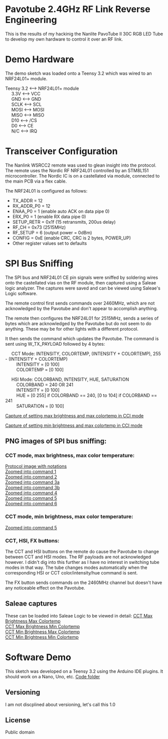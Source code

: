 # Pavotube 2.4GHz RF Link Reverse Engineering

This is the results of my hackinig the Nanlite PavoTube II 30C RGB LED Tube to develop my own hardware to control it over an RF link.

# Demo Hardware
The demo sketch was loaded onto a Teensy 3.2 which was wired to an NRF24L01+ module.<br />

Teensy 3.2  <--> NRF24L01+ module<br />
&nbsp;&nbsp;&nbsp;&nbsp;  3.3V <--> VCC<br />
&nbsp;&nbsp;&nbsp;&nbsp;  GND  <--> GND<br />
&nbsp;&nbsp;&nbsp;&nbsp;  SCLK <--> SCL<br />
&nbsp;&nbsp;&nbsp;&nbsp;  MOSI <--> MOSI<br />
&nbsp;&nbsp;&nbsp;&nbsp;  MISO <--> MISO<br />
&nbsp;&nbsp;&nbsp;&nbsp;  D10  <--> /CS<br />
&nbsp;&nbsp;&nbsp;&nbsp;  D0   <--> CE<br />
&nbsp;&nbsp;&nbsp;&nbsp;  N/C  <--> IRQ<br />

# Transceiver Configuration

The Nanlink WSRCC2 remote was used to glean insight into the protocol. The remote uses the Nordic RF NRF24L01 controlled by an STM8L151 microcontroller. The Nordic IC is on a castellated via module, connected to the main PCB via a flex cable.<br />

The NRF24L01 is configured as follows:
- TX_ADDR = 12<br />
- RX_ADDR_P0 = 12<br />
- ENAA_P0 = 1 (enable auto ACK on data pipe 0)<br />
- ERX_P0 = 1 (enable RX data pipe 0)<br />
- SETUP_RETR = 0x1f (15 retransmits, 200us delay)<br />
- RF_CH = 0x73 (2515MHz)<br />
- RF_SETUP = 6 (output power = 0dBm)<br />
- CONFIG = 0xE (enable CRC, CRC is 2 bytes, POWER_UP)<br />
- Other register values set to defaults<br />

# SPI Bus Sniffing

The SPI bus and NRF24L01 CE pin signals were sniffed by soldering wires onto the castellated vias on the RF module, then captured using a Saleae logic analyzer. The captures were saved and can be viewed using Saleae's Logic software.

The remote control first sends commands over 2460MHz, which are not acknowledged by the Pavotube and don't appear to accomplish anything.

The remote then configures the NRF24L01 for 2515MHz, sends a series of bytes which are acknowledged by the Pavotube but do not seem to do anything. These may be for other lights with a different protocol.

It then sends the command which updates the Pavotube. The command is sent using W_TX_PAYLOAD followed by 4 bytes:

&nbsp;&nbsp;&nbsp;&nbsp;  CCT Mode: INTENSITY, COLORTEMP, (INTENSITY + COLORTEMP), 255 - (INTENSITY + COLORTEMP)<br />
&nbsp;&nbsp;&nbsp;&nbsp;&nbsp;&nbsp;&nbsp;&nbsp;    INTENSITY = [0 100]<br />
&nbsp;&nbsp;&nbsp;&nbsp;&nbsp;&nbsp;&nbsp;&nbsp;    COLORTEMP = [0 100]<br />

&nbsp;&nbsp;&nbsp;&nbsp;  HSI Mode: COLORBAND, INTENSITY, HUE, SATURATION<br />
&nbsp;&nbsp;&nbsp;&nbsp;&nbsp;&nbsp;&nbsp;&nbsp;    COLORBAND = 240 OR 241<br />
&nbsp;&nbsp;&nbsp;&nbsp;&nbsp;&nbsp;&nbsp;&nbsp;    INTENSITY = [0 100]<br />
&nbsp;&nbsp;&nbsp;&nbsp;&nbsp;&nbsp;&nbsp;&nbsp;    HUE = [0 255] if COLORBAND == 240, [0 to 104] if COLORBAND == 241<br />
&nbsp;&nbsp;&nbsp;&nbsp;&nbsp;&nbsp;&nbsp;&nbsp;    SATURATION = [0 100]<br />

[Capture of setting max brightness and max colortemp in CCI mode](spi_captures/CCI_max_brightness_max_colortemp.sal)<br />

[Capture of setting min brightness and max colortemp in CCI mode](spi_captures/CCI_min_brightness_max_colortemp.sal)<br />


## PNG images of SPI bus sniffing:

### CCT mode, max brightness, max color temperature:
[Protocol image with notations](\pavotube\blob\main\spi_captures/CCT_max_brightness_max_colortemp_overview.png)<br />
[Zoomed into command 1](tree/main/spi_captures/CCT_max_brightness_max_colortemp_cmd1.png)<br />
[Zoomed into command 2](tree/main/spi_captures/CCT_max_brightness_max_colortemp_cmd2.png)<br />
[Zoomed into command 3a](tree/main/spi_captures/CCT_max_brightness_max_colortemp_cmd3a.png)<br />
[Zoomed into command 3b](tree/main/spi_captures/CCT_max_brightness_max_colortemp_cmd3b.png)<br />
[Zoomed into command 4](tree/main/spi_captures/CCT_max_brightness_max_colortemp_cmd4.png)<br />
[Zoomed into command 5](tree/main/spi_captures/CCT_max_brightness_max_colortemp_cmd5.png)<br />
[Zoomed into command 6](tree/main/spi_captures/CCT_max_brightness_max_colortemp_cmd6.png)<br />

### CCT mode, min brightness, max color temperature:
[Zoomed into command 5](tree/main/spi_captures/CCT_min_brightness_max_colortemp_cmd.png)

### CCT, HSI, FX buttons:
The CCT and HSI buttons on the remote do cause the Pavotube to change between CCT and HSI modes. The RF payloads are not acknowledged however. I didn't dig into this further as I have no interest in switching tube modes in that way. The tube changes modes automatically when the corresponding HSI or CCT color/intensity/hue command is sent.

The FX button sends commands on the 2460MHz channel but doesn't have any noticeable effect on the Pavotube.

## Saleae captures
These can be loaded into Saleae Logic to be viewed in detail:
[CCT Max Brightness Max Colortemp](tree/main/spi_captures\CCT_max_brightness_max_colortemp.sal)<br />
[CCT Max Brightness Min Colortemp](tree/main/spi_captures\CCT_max_brightness_min_colortemp.sal)<br />
[CCT Min Brightness Max Colortemp](tree/main/spi_captures\CCT_min_brightness_max_colortemp.sal)<br />
[CCT Min Brightness Min Colortemp](tree/main/spi_captures\CCT_min_brightness_min_colortemp.sal)<br />

# Software Demo

This sketch was developed on a Teensy 3.2 using the Arduino IDE plugins. It should work on a Nano, Uno, etc.
[Code folder](C:\Users\Ray\Documents\GitHub\pavotube\pavotube_demo_sketch\pavotube_demo_sketch.ino)

## Versioning

I am not discplined about versioning, let's call this 1.0

## License

Public domain
